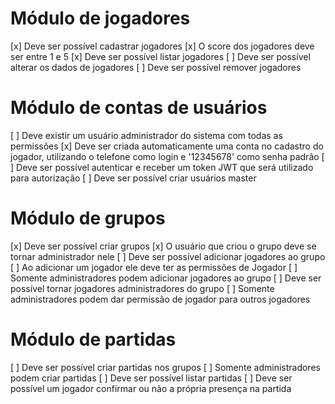 
# Módulo de jogadores
[x] Deve ser possível cadastrar jogadores
[x] O score dos jogadores deve ser entre 1 e 5
[x] Deve ser possível listar jogadores
[ ] Deve ser possível alterar os dados de jogadores
[ ] Deve ser possível remover jogadores

# Módulo de contas de usuários
[ ] Deve existir um usuário administrador do sistema com todas as permissões
[x] Deve ser criada automaticamente uma conta no cadastro do jogador, utilizando o telefone como login e '12345678' como senha padrão
[ ] Deve ser possível autenticar e receber um token JWT que será utilizado para autorização
[ ] Deve ser possível criar usuários master

# Módulo de grupos
[x] Deve ser possível criar grupos
[x] O usuário que criou o grupo deve se tornar administrador nele
[ ] Deve ser possível adicionar jogadores ao grupo
[ ] Ao adicionar um jogador ele deve ter as permissões de Jogador
[ ] Somente administradores podem adicionar jogadores ao grupo
[ ] Deve ser possível tornar jogadores administradores do grupo
[ ] Somente administradores podem dar permissão de jogador para outros jogadores

# Módulo de partidas
[ ] Deve ser possível criar partidas nos grupos
[ ] Somente administradores podem criar partidas
[ ] Deve ser possível listar partidas
[ ] Deve ser possível um jogador confirmar ou não a própria presença na partida
